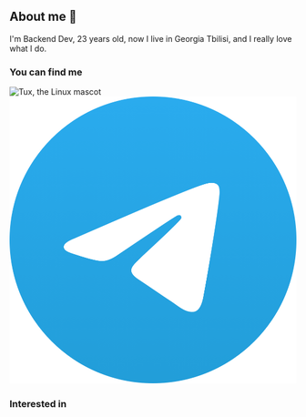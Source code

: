 ## About me 👋
I'm Backend Dev, 23 years old, now I live in Georgia Tbilisi, and I really love what I do.


### You can find me
![Tux, the Linux mascot](/assets/images/tux.png)
<img alt="Tux, the Linux mascot" src="/icons/Logo.png"/>
### Interested in



<!--
**malikov73/malikov73** is a ✨ _special_ ✨ repository because its `README.md` (this file) appears on your GitHub profile.

Here are some ideas to get you started:

- 🔭 I’m currently working on ...
- 🌱 I’m currently learning ...
- 👯 I’m looking to collaborate on ...
- 🤔 I’m looking for help with ...
- 💬 Ask me about ...
- 📫 How to reach me: ...
- 😄 Pronouns: ...
- ⚡ Fun fact: ...
-->
